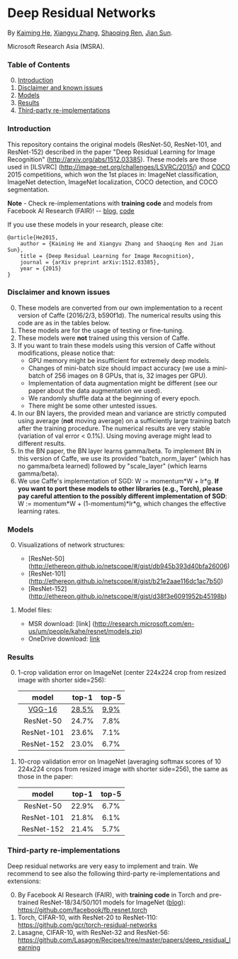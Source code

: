 # Deep Residual Networks

By [Kaiming He](http://research.microsoft.com/en-us/um/people/kahe/), [Xiangyu Zhang](https://scholar.google.com/citations?user=yuB-cfoAAAAJ&hl=en), [Shaoqing Ren](http://home.ustc.edu.cn/~sqren/), [Jian Sun](http://research.microsoft.com/en-us/people/jiansun/).

Microsoft Research Asia (MSRA).

### Table of Contents
0. [Introduction](#introduction)
0. [Disclaimer and known issues](#disclaimer-and-known-issues)
0. [Models](#models)
0. [Results](#results)
0. [Third-party re-implementations](#third-party-re-implementations)

### Introduction

This repository contains the original models (ResNet-50, ResNet-101, and ResNet-152) described in the paper "Deep Residual Learning for Image Recognition" (http://arxiv.org/abs/1512.03385). These models are those used in [ILSVRC] (http://image-net.org/challenges/LSVRC/2015/) and [COCO](http://mscoco.org/dataset/#detections-challenge2015) 2015 competitions, which won the 1st places in: ImageNet classification, ImageNet detection, ImageNet localization, COCO detection, and COCO segmentation.

**Note** - Check re-implementations with **training code** and models from Facebook AI Research (FAIR)! -- [blog](http://torch.ch/blog/2016/02/04/resnets.html), [code](https://github.com/facebook/fb.resnet.torch)

If you use these models in your research, please cite:

	@article{He2015,
		author = {Kaiming He and Xiangyu Zhang and Shaoqing Ren and Jian Sun},
		title = {Deep Residual Learning for Image Recognition},
		journal = {arXiv preprint arXiv:1512.03385},
		year = {2015}
	}

### Disclaimer and known issues

0. These models are converted from our own implementation to a recent version of Caffe (2016/2/3, b590f1d). The numerical results using this code are as in the tables below.
0. These models are for the usage of testing or fine-tuning.
0. These models were **not** trained using this version of Caffe.
0. If you want to train these models using this version of Caffe without modifications, please notice that:
	- GPU memory might be insufficient for extremely deep models.
	- Changes of mini-batch size should impact accuracy (we use a mini-batch of 256 images on 8 GPUs, that is, 32 images per GPU).
	- Implementation of data augmentation might be different (see our paper about the data augmentation we used).
	- We randomly shuffle data at the beginning of every epoch.
	- There might be some other untested issues.
0. In our BN layers, the provided mean and variance are strictly computed using average (**not** moving average) on a sufficiently large training batch after the training procedure. The numerical results are very stable (variation of val error < 0.1%). Using moving average might lead to different results. 
0. In the BN paper, the BN layer learns gamma/beta. To implement BN in this version of Caffe, we use its provided "batch_norm_layer" (which has no gamma/beta learned) followed by "scale_layer" (which learns gamma/beta).
0. We use Caffe's implementation of SGD: W := momentum\*W + lr\*g. **If you want to port these models to other libraries (e.g., Torch), please pay careful attention to the possibly different implementation of SGD**: W := momentum\*W + (1-momentum)\*lr\*g, which changes the effective learning rates.

	
### Models

0. Visualizations of network structures:
	- [ResNet-50] (http://ethereon.github.io/netscope/#/gist/db945b393d40bfa26006)
	- [ResNet-101] (http://ethereon.github.io/netscope/#/gist/b21e2aae116dc1ac7b50)
	- [ResNet-152] (http://ethereon.github.io/netscope/#/gist/d38f3e6091952b45198b)

0. Model files:
	- MSR download: [link] (http://research.microsoft.com/en-us/um/people/kahe/resnet/models.zip)
	- OneDrive download: [link](https://onedrive.live.com/?authkey=%21AAFW2-FVoxeVRck&id=4006CBB8476FF777%2117887&cid=4006CBB8476FF777)

### Results

0. 1-crop validation error on ImageNet (center 224x224 crop from resized image with shorter side=256):

	model|top-1|top-5
	:---:|:---:|:---:
	[VGG-16](http://www.vlfeat.org/matconvnet/pretrained/)|[28.5%](http://www.vlfeat.org/matconvnet/pretrained/)|[9.9%](http://www.vlfeat.org/matconvnet/pretrained/)
	ResNet-50|24.7%|7.8%
	ResNet-101|23.6%|7.1%
	ResNet-152|23.0%|6.7%
	
0. 10-crop validation error on ImageNet (averaging softmax scores of 10 224x224 crops from resized image with shorter side=256), the same as those in the paper:

	model|top-1|top-5
	:---:|:---:|:---:
	ResNet-50|22.9%|6.7%
	ResNet-101|21.8%|6.1%
	ResNet-152|21.4%|5.7%
	
### Third-party re-implementations

Deep residual networks are very easy to implement and train. We recommend to see also the following third-party re-implementations and extensions:

0. By Facebook AI Research (FAIR), with **training code** in Torch and pre-trained ResNet-18/34/50/101 models for ImageNet ([blog](http://torch.ch/blog/2016/02/04/resnets.html)):
	https://github.com/facebook/fb.resnet.torch
0. Torch, CIFAR-10, with ResNet-20 to ResNet-110:  
	https://github.com/gcr/torch-residual-networks
0. Lasagne, CIFAR-10, with ResNet-32 and ResNet-56:  
	https://github.com/Lasagne/Recipes/tree/master/papers/deep_residual_learning 
